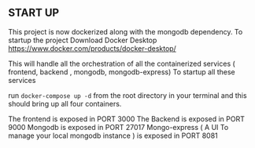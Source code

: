 ## START UP 

This project is now dockerized along with the mongodb dependency. 
To startup the project 
Download Docker Desktop 
https://www.docker.com/products/docker-desktop/

This will handle all the orchestration of all the containerized services ( frontend, backend , mongodb, mongodb-express)
To startup all these services 

run `docker-compose up -d` from the root directory in your terminal and this should bring up all four containers. 

The frontend is exposed in PORT 3000 
The Backend is exposed in PORT 9000
Mongodb is exposed in PORT 27017
Mongo-express ( A UI To manage your local mongodb instance ) is exposed in PORT 8081
